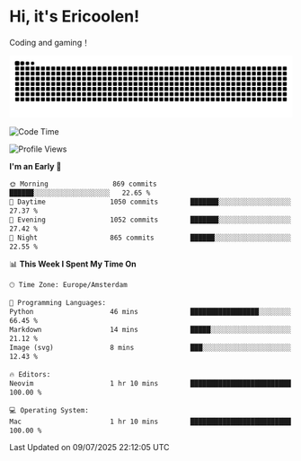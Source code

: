 # Hi, it's Ericoolen!
Coding and gaming！

<picture>
  <source media="(prefers-color-scheme: dark)" srcset="https://raw.githubusercontent.com/Eric-Song-Nop/Eric-Song-Nop/output/github-contribution-grid-snake-dark.svg">
  <source media="(prefers-color-scheme: light)" srcset="https://raw.githubusercontent.com/Eric-Song-Nop/Eric-Song-Nop/output/github-contribution-grid-snake.svg">
  <img alt="github contribution grid snake animation" src="https://raw.githubusercontent.com/Eric-Song-Nop/Eric-Song-Nop/output/github-contribution-grid-snake.svg">
</picture>

<!--START_SECTION:waka-->
![Code Time](http://img.shields.io/badge/Code%20Time-1%2C849%20hrs%2050%20mins-blue)

![Profile Views](http://img.shields.io/badge/Profile%20Views-0-blue)

**I'm an Early 🐤** 

```text
🌞 Morning                869 commits         ██████░░░░░░░░░░░░░░░░░░░   22.65 % 
🌆 Daytime                1050 commits        ███████░░░░░░░░░░░░░░░░░░   27.37 % 
🌃 Evening                1052 commits        ███████░░░░░░░░░░░░░░░░░░   27.42 % 
🌙 Night                  865 commits         ██████░░░░░░░░░░░░░░░░░░░   22.55 % 
```


📊 **This Week I Spent My Time On** 

```text
🕑︎ Time Zone: Europe/Amsterdam

💬 Programming Languages: 
Python                   46 mins             █████████████████░░░░░░░░   66.45 % 
Markdown                 14 mins             █████░░░░░░░░░░░░░░░░░░░░   21.12 % 
Image (svg)              8 mins              ███░░░░░░░░░░░░░░░░░░░░░░   12.43 % 

🔥 Editors: 
Neovim                   1 hr 10 mins        █████████████████████████   100.00 % 

💻 Operating System: 
Mac                      1 hr 10 mins        █████████████████████████   100.00 % 
```


 Last Updated on 09/07/2025 22:12:05 UTC
<!--END_SECTION:waka-->
